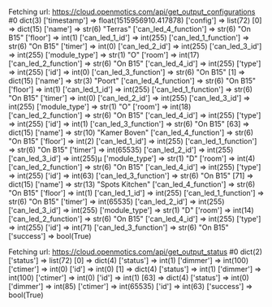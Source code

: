 Fetching url: https://cloud.openmotics.com/api/get_output_configurations
#0 dict(3)
    ['timestamp'] => float(1515956910.417878)
    ['config'] => list(72)
        [0] => dict(15)
            ['name'] => str(6) "Terras"
            ['can_led_4_function'] => str(6) "On B15"
            ['floor'] => int(1)
            ['can_led_1_id'] => int(255)
            ['can_led_1_function'] => str(6) "On B15"
            ['timer'] => int(0)
            ['can_led_2_id'] => int(255)
            ['can_led_3_id'] => int(255)
            ['module_type'] => str(1) "O"
            ['room'] => int(17)
            ['can_led_2_function'] => str(6) "On B15"
            ['can_led_4_id'] => int(255)
            ['type'] => int(255)
            ['id'] => int(0)
            ['can_led_3_function'] => str(6) "On B15"
        [1] => dict(15)
            ['name'] => str(3) "Poort"
            ['can_led_4_function'] => str(6) "On B15"
            ['floor'] => int(1)
            ['can_led_1_id'] => int(255)
            ['can_led_1_function'] => str(6) "On B15"
            ['timer'] => int(0)
            ['can_led_2_id'] => int(255)
            ['can_led_3_id'] => int(255)
            ['module_type'] => str(1) "O"
            ['room'] => int(18)
            ['can_led_2_function'] => str(6) "On B15"
            ['can_led_4_id'] => int(255)
            ['type'] => int(255)
            ['id'] => int(1)
            ['can_led_3_function'] => str(6) "On B15"
        [63] => dict(15)
            ['name'] => str(10) "Kamer Boven"
            ['can_led_4_function'] => str(6) "On B15"
            ['floor'] => int(2)
            ['can_led_1_id'] => int(255)
            ['can_led_1_function'] => str(6) "On B15"
            ['timer'] => int(65535)
            ['can_led_2_id'] => int(255)
            ['can_led_3_id'] => int(255)µ
            ['module_type'] => str(1) "D"
            ['room'] => int(4)
            ['can_led_2_function'] => str(6) "On B15"
            ['can_led_4_id'] => int(255)
            ['type'] => int(255)
            ['id'] => int(63)
            ['can_led_3_function'] => str(6) "On B15"
        [71] => dict(15)
            ['name'] => str(13) "Spots Kitchen"
            ['can_led_4_function'] => str(6) "On B15"
            ['floor'] => int(1)
            ['can_led_1_id'] => int(255)
            ['can_led_1_function'] => str(6) "On B15"
            ['timer'] => int(65535)
            ['can_led_2_id'] => int(255)
            ['can_led_3_id'] => int(255)
            ['module_type'] => str(1) "D"
            ['room'] => int(14)
            ['can_led_2_function'] => str(6) "On B15"
            ['can_led_4_id'] => int(255)
            ['type'] => int(255)
            ['id'] => int(71)
            ['can_led_3_function'] => str(6) "On B15"
    ['success'] => bool(True)


Fetching url: https://cloud.openmotics.com/api/get_output_status
#0 dict(2)
    ['status'] => list(72)
        [0] => dict(4)
            ['status'] => int(1)
            ['dimmer'] => int(100)
            ['ctimer'] => int(0)
            ['id'] => int(0)
        [1] => dict(4)
            ['status'] => int(1)
            ['dimmer'] => int(100)
            ['ctimer'] => int(0)
            ['id'] => int(1)
        [63] => dict(4)
            ['status'] => int(0)
            ['dimmer'] => int(85)
            ['ctimer'] => int(65535)
            ['id'] => int(63)
    ['success'] => bool(True)